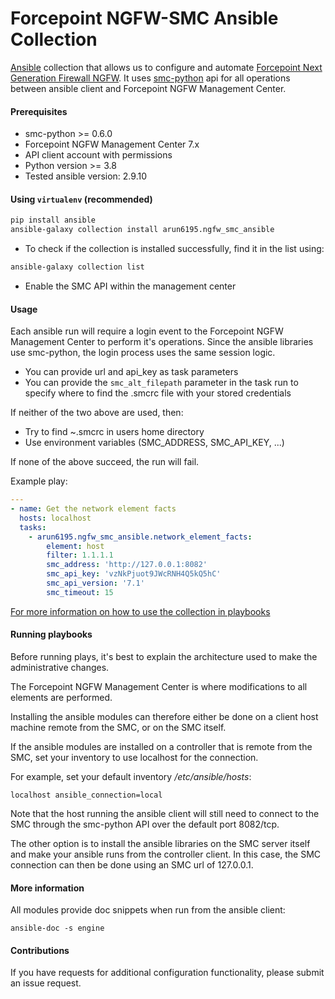 Forcepoint NGFW-SMC Ansible Collection
======================================
[Ansible](https://www.ansible.com) collection that allows us to configure and automate [Forcepoint Next Generation Firewall NGFW](https://www.forcepoint.com/product/network-security/forcepoint-ngfw). It uses [smc-python](https://github.com/Forcepoint/fp-NGFW-SMC-python) api for all operations between ansible client and Forcepoint NGFW Management Center.

#### Prerequisites

* smc-python >= 0.6.0
* Forcepoint NGFW Management Center 7.x
* API client account with permissions
* Python version >= 3.8
* Tested ansible version: 2.9.10

#### Using `virtualenv` (recommended)
```bash
pip install ansible
ansible-galaxy collection install arun6195.ngfw_smc_ansible
```
* To check if the collection is installed successfully, find it in the list using:
```bash
ansible-galaxy collection list
```
* Enable the SMC API within the management center

#### Usage

Each ansible run will require a login event to the Forcepoint NGFW Management Center to perform it's operations.
Since the ansible libraries use smc-python, the login process uses the same session logic.

* You can provide url and api_key as task parameters
* You can provide the `smc_alt_filepath` parameter in the task run to specify where to find the .smcrc file with your stored credentials

If neither of the two above are used, then:
* Try to find ~.smcrc in users home directory
* Use environment variables (SMC_ADDRESS, SMC_API_KEY, ...)

If none of the above succeed, the run will fail.

Example play:

```yaml
---
- name: Get the network element facts 
  hosts: localhost
  tasks:
    - arun6195.ngfw_smc_ansible.network_element_facts:
        element: host
        filter: 1.1.1.1
        smc_address: 'http://127.0.0.1:8082'
        smc_api_key: 'vzNkPjuot9JWcRNH4Q5kQ5hC'
        smc_api_version: '7.1'
        smc_timeout: 15
```
[For more information on how to use the collection in playbooks](https://docs.ansible.com/ansible/latest/collections_guide/collections_using_playbooks.html)

#### Running playbooks

Before running plays, it's best to explain the architecture used to make the administrative changes.

The Forcepoint NGFW Management Center is where modifications to all elements are performed.

Installing the ansible modules can therefore either be done on a client host machine remote from the SMC, or on the SMC itself.

If the ansible modules are installed on a controller that is remote from the SMC, set your inventory to use localhost for the connection.

For example, set your default inventory */etc/ansible/hosts*:
```
localhost ansible_connection=local
```
Note that the host running the ansible client will still need to connect to the SMC through the smc-python API over the default port 8082/tcp.

The other option is to install the ansible libraries on the SMC server itself and make your ansible runs from the controller client. In this case, the SMC connection can then be done using an SMC url of 127.0.0.1.

#### More information

All modules provide doc snippets when run from the ansible client:

```
ansible-doc -s engine
```

#### Contributions

If you have requests for additional configuration functionality, please submit an issue request.
 
